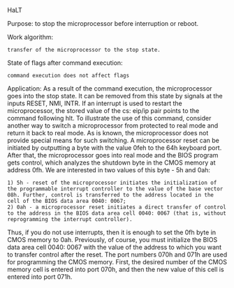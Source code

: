 HaLT
 
Purpose: to stop the microprocessor before interruption or reboot.

Work algorithm:

	transfer of the microprocessor to the stop state.

State of flags after command execution:

	command execution does not affect flags

Application:
As a result of the command execution, the microprocessor goes into the stop state. It can be removed from this state by signals at the inputs RESET, NMI, INTR. If an interrupt is used to restart the microprocessor, the stored value of the cs: eip/ip pair points to the command following hlt. To illustrate the use of this command, consider another way to switch a microprocessor from protected to real mode and return it back to real mode. As is known, the microprocessor does not provide special means for such switching. A microprocessor reset can be initiated by outputting a byte with the value 0feh to the 64h keyboard port. After that, the microprocessor goes into real mode and the BIOS program gets control, which analyzes the shutdown byte in the CMOS memory at address 0fh. We are interested in two values ​​of this byte - 5h and 0ah:

	1) 5h - reset of the microprocessor initiates the initialization of the programmable interrupt controller to the value of the base vector 08h. Further, control is transferred to the address located in the cell of the BIOS data area 0040: 0067;
	2) 0ah - a microprocessor reset initiates a direct transfer of control to the address in the BIOS data area cell 0040: 0067 (that is, without reprogramming the interrupt controller).

Thus, if you do not use interrupts, then it is enough to set the 0fh byte in CMOS memory to 0ah. Previously, of course, you must initialize the BIOS data area cell 0040: 0067 with the value of the address to which you want to transfer control after the reset. The port numbers 070h and 071h are used for programming the CMOS memory. First, the desired number of the CMOS memory cell is entered into port 070h, and then the new value of this cell is entered into port 071h.

